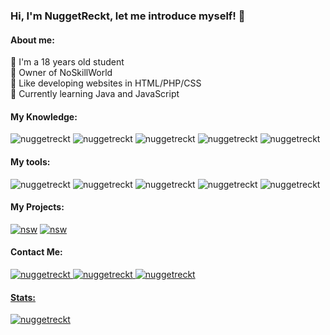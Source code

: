 ### Hi, I'm NuggetReckt, let me introduce myself! 👋
 
<h4 align="left">About me:</h4>
 	🔹 I'm a 18 years old student<br>
	🔹 Owner of NoSkillWorld<br>
	🔹 Like developing websites in HTML/PHP/CSS<br>
	🔹 Currently learning Java and JavaScript<br>

<h4 align="left">My Knowledge:</h4>
<p align="left">
  <img src="https://img.shields.io/badge/PHP-%231572B6.svg?style=for-the-badge&logo=PHP&logoColor=white" alt="nuggetreckt"/>
  <img src="https://img.shields.io/badge/html5-%23E34F26.svg?style=for-the-badge&logo=html5&logoColor=white" alt="nuggetreckt"/>
  <img src="https://img.shields.io/badge/css3-%231572B6.svg?style=for-the-badge&logo=css3&logoColor=white" alt="nuggetreckt"/>
  <img src="https://img.shields.io/badge/git-%23F05033.svg?style=for-the-badge&logo=git&logoColor=white" alt="nuggetreckt"/>
  <img src="https://img.shields.io/badge/mysql-%2300f.svg?style=for-the-badge&logo=mysql&logoColor=white" alt="nuggetreckt"/>
</p>

<h4 align="left">My tools:</h4>
<p align="left">
  <img src="https://img.shields.io/badge/IntelliJIDEA-000000.svg?style=for-the-badge&logo=intellij-idea&logoColor=white" alt="nuggetreckt"/>
  <img src="https://img.shields.io/badge/webstorm-143?style=for-the-badge&logo=webstorm&logoColor=white&color=black" alt="nuggetreckt"/>
  <img src="https://img.shields.io/badge/phpstorm-143?style=for-the-badge&logo=phpstorm&logoColor=white&color=black" alt="nuggetreckt"/>
  <img src="https://img.shields.io/badge/Pycharm-000000.svg?style=for-the-badge&logo=pycharm&logoColor=white" alt="nuggetreckt"/>
  <img src="https://img.shields.io/badge/VSC-5C2D91.svg?style=for-the-badge&logo=visual-studio&logoColor=white&color=black" alt="nuggetreckt"/>
</p>

<h4 align="left">My Projects:</h4>
<p align="left">
  <a href="https://discord.noskillworld.fr" target="_blank" ><img src="https://img.shields.io/badge/NoSkillWorld-%237289DA.svg?style=for-the-badge&logo=discord&logoColor=white" alt="nsw"/></a>
  <a href="https://discord.ctoutpt.fr" target="_blank" ><img src="https://img.shields.io/badge/CTOUTPT.fr-%237289DA.svg?style=for-the-badge&logo=discord&logoColor=white" alt="nsw"/></a>
</p>

<h4 align="left">Contact Me:</h4>
<p align="left"> 
  <a href="#" target="_blank" ><img src="https://img.shields.io/badge/NuggetReckt-%231DA1F2.svg?style=for-the-badge&logo=Twitter&logoColor=white" alt="nuggetreckt"/>  
  <a href="#" target="_blank" ><img src="https://img.shields.io/badge/NuggetReckt-%23121011.svg?style=for-the-badge&logo=github&logoColor=white" alt="nuggetreckt"/>
  <a href="#" target="_blank" ><img src="https://img.shields.io/badge/NuggetReckt%200464-%237289DA.svg?style=for-the-badge&logo=discord&logoColor=white" alt="nuggetreckt"/></p>
  
<h4 align="left">Stats:</h4>
<p><img align="" src="https://github-readme-stats.vercel.app/api/top-langs/?username=nuggetreckt&theme=blue-green" alt="nuggetreckt"/></p>
